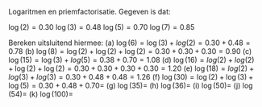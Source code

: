Logaritmen en priemfactorisatie.
Gegeven is dat:

$\log(2) = 0.30$
$\log(3) = 0.48$
$\log(5) = 0.70$
$\log(7) = 0.85$


Bereken uitsluitend hiermee:
(a) $\log(6) = \log(3) +log(2) = 0.30 + 0.48 = 0.78$
(b) $\log(8) = \log(2) +\log(2) +\log(2) = 0.30 + 0.30 +0.30 = 0.90$
(c) $\log(15) = \log(3) + log(5) = 0.38 + 0.70 = 1.08$
(d) $\log(16) = log(2) +log(2) + \log(2) + \log(2) = 0.30 + 0.30 + 0.30 + 0.30 = 1.20$
(e) $\log(18) = log(2) + log(3) + log(3) = 0.30 +0.48 + 0.48 = 1.26$
(f) $\log(30) = \log(2)  + \log(3) + \log(5) = 0.30 + 0.48 + 0.70 =$
(g) $\log(35) =$
(h) $\log(36) =$
(i) $\log(50) =$
(j) $\log(54) =$
(k) $\log(100) =$